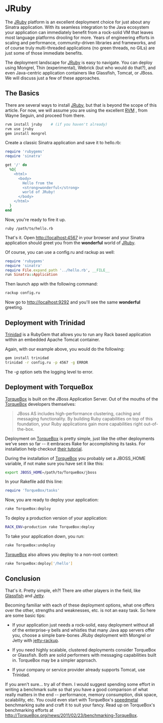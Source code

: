 # JRuby

The [JRuby][jruby] platform is an excellent deployment choice for just about any
Sinatra application. With its seamless integration to the Java ecosystem your
application can immediately benefit from a rock-solid VM that leaves most
language platforms drooling for more. Years of engineering efforts in scaling
and performance, community-driven libraries and frameworks, and of course truly
multi-threaded applications (no green threads, no GILs) are just some of those
immediate benefits.

The deployment landscape for [JRuby][jruby] is easy to navigate. You can deploy
using Mongrel, Thin (experimental), Webrick (but who would do that?), and even
Java-centric application containers like Glassfish, Tomcat, or JBoss. We will
discuss just a few of these approaches.

## The Basics

There are several ways to install [JRuby][jruby], but that is beyond the scope
of this article. For now, we will assume you are using the excellent [RVM][rvm]
, from Wayne Seguin, and proceed from there.

```bash
rvm install jruby    # (if you haven't already)
rvm use jruby
gem install mongrel
```

Create a classic Sinatra application and save it to hello.rb:

```ruby
require 'rubygems'
require 'sinatra'

get '/' do
  %Q{
    <html>
      <body>
        Hello from the
        <strong>wonderful</strong>
        world of JRuby!
      </body>
    </html>
  }
end
```

Now, you're ready to fire it up.

```
ruby /path/to/hello.rb
```

That's it. Open <http://localhost:4567> in your browser and your Sinatra
application should greet you from the **wonderful** world of [JRuby][jruby].

Of course, you can use a config.ru and rackup as well:

```ruby
require 'rubygems'
require 'sinatra'
require File.expand_path '../hello.rb', __FILE__
run Sinatra::Application
```

Then launch app with the following command:

```bash
rackup config.ru
```

Now go to <http://localhost:9292> and you'll see the same **wonderful**
greeting.

## Deployment with Trinidad

[Trinidad][trinidad] is a RubyGem that allows you to run any Rack based
application within an embedded Apache Tomcat container.

Again, with our example above, you would do the following:

```bash
gem install trinidad
trinidad -r config.ru -p 4567 -g ERROR
```

The _-g_ option sets the logging level to error.

## Deployment with TorqueBox

[TorqueBox][TorqueBox] is built on the JBoss Application Server. Out of the
mouths of the [TorqueBox][TorqueBox] developers themselves:
>JBoss AS includes high-performance clustering, caching and messaging
functionality. By building Ruby capabilities on top of this foundation,
your Ruby applications gain more capabilities right out-of-the-box.

Deployment on [TorqueBox][TorqueBox] is pretty simple, just like the other
deployments we've seen so far -- it embraces Rake for accomplishing its tasks.
For installation help checkout
[their tutorial](http://TorqueBox.org/documentation/DEV/installation.html).

During the installation of [TorqueBox][TorqueBox] you probably set a JBOSS_HOME
variable, if not make sure you have set it like this:

```bash
export JBOSS_HOME=/path/to/TorqueBox/jboss
```

In your Rakefile add this line:

```ruby
require 'TorqueBox/tasks'
```

Now, you are ready to deploy your application:

```bash
rake TorqueBox:deploy
```

To deploy a production version of your application:

```bash
RACK_ENV=production rake TorqueBox:deploy
```

To take your application down, you run:

```bash
rake TorqueBox:undeploy
```

[TorqueBox][TorqueBox] also allows you deploy to a non-root context:

```bash
rake TorqueBox:deploy['/hello']
```

## Conclusion

That's it. Pretty simple, eh?! There are other players in the field, like
[Glassfish][glassfish] and [Jetty][jetty].

Becoming familiar with each of these deployment options, what one offers over
the other, strengths and weaknesses, etc. is not an easy task. So here are
some basic tips:

- If your application just needs a rock-solid, easy deployment without all of
the enterprise-y bells and whistles that many Java app servers offer you,
choose a simple bare-bones JRuby deployment with Mongrel or Jetty with
[jetty-rackup][jetty-rackup].

- If you need highly scalable, clustered deployments consider TorqueBox or
Glassfish. Both are solid performers with messaging capabilities built in.
TorqueBox may be a simpler approach.

- If your company or service provider already supports Tomcat, use Trinidad.

If you aren't sure... try all of them. I would suggest spending some effort
in writing a benchmark suite so that you have a good comparison of what really
matters in the end -- performance, memory consumption, disk space, scalability,
etc. You could even start with TorqueBox's
[speedmetal](https://github.com/TorqueBox/speedmetal) benchmarking suite and
craft it to suit your fancy. Read up on TorqueBox's benchmarking efforts at
<http://TorqueBox.org/news/2011/02/23/benchmarking-TorqueBox>.

[jruby]: http://jruby.org/
[rvm]: http://rvm.io/
[TorqueBox]: http://TorqueBox.org/
[trinidad]: http://thinkincode.net/trinidad/
[glassfish]: http://glassfish.java.net/
[jetty]: http://jetty.codehaus.org/jetty/
[jetty-rackup]: https://github.com/geekq/jetty-rackup
